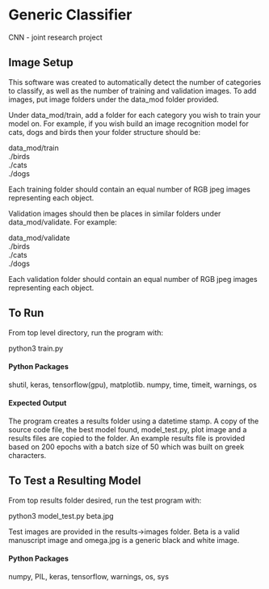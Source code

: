 # Generic Classifier #
CNN - joint research project

## Image Setup ##
This software was created to automatically detect the number of categories to classify, as well as the number of training and validation images. To add images, put image folders under the data_mod folder provided.

Under data_mod/train, add a folder for each category you wish to train your model on. For example, if you wish build an image recognition model for cats, dogs and birds then your folder structure should be:

data_mod/train  
					./birds  
					./cats  
					./dogs  
					
Each training folder should contain an equal number of RGB jpeg images representing each object. 

Validation images should then be places in similar folders under data_mod/validate. For example:

data_mod/validate  
					./birds  
					./cats  
					./dogs  

Each validation folder should contain an equal number of RGB jpeg images representing each object. 

## To Run ##
From top level directory, run the program with:

python3 train.py

#### Python Packages ####
shutil, keras, tensorflow(gpu), matplotlib. numpy, time, timeit, warnings, os

#### Expected Output ####
The program creates a results folder using a datetime stamp. A copy of the source code file, the best model found, model_test.py, plot image and a results files are copied to the folder. An example results file is provided based on 200 epochs with a batch size of 50 which was built on greek characters.

## To Test a Resulting Model ##
From top results folder desired, run the test program with:

python3 model_test.py beta.jpg

Test images are provided in the results->images folder. Beta is a valid manuscript image and omega.jpg is a generic black and white image.

#### Python Packages ####
numpy, PIL, keras, tensorflow, warnings, os, sys

